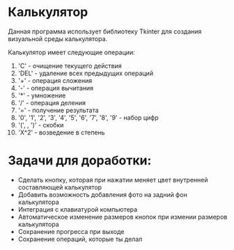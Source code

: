 # Калькулятор 

Данная программа использует библиотеку Tkinter для создания визуальной среды калькулятора.

Калькулятор имеет следующие операции:

1. 'C' - очищение текущего действия
2. 'DEL' - удаление всех предыдущих операций
3. '+' - операция сложения
4. '-' - операция вычитания
5. '*' - умножение
6. '/' - операция деления
7. '=' - получение результата
8. '0', '1', '2', '3', '4', '5', '6', '7', '8', '9' - набор цифр
9. '(', , ')' - скобки
10. 'X^2' - возведение в степень

# Задачи для доработки:
- Сделать кнопку, которая при нажатии меняет цвет внутренней составляющей калькулятор
- Добавить возможность добавления фото на задний фон калькулятора
- Интеграция с клавиатурой компьютера
- Автоматическое изменение размеров кнопок при измении размеров калькулятора
- Сохранение прогресса при выходе
- Сохранение операций, которые ты делал 


